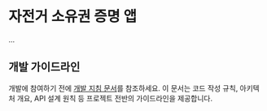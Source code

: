 # 자전거 소유권 증명 앱

...

## 개발 가이드라인

개발에 참여하기 전에 [개발 지침 문서](./GUIDELINES.md)를 참조하세요. 이 문서는 코드 작성 규칙, 아키텍처 개요, API 설계 원칙 등 프로젝트 전반의 가이드라인을 제공합니다.
